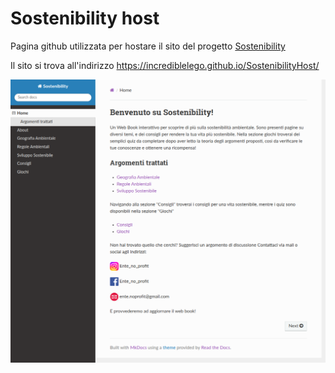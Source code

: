 # Sostenibility host

Pagina github utilizzata per hostare il sito del progetto [Sostenibility](https://github.com/IncredibleLego/Sostenibility)

Il sito si trova all'indirizzo https://incrediblelego.github.io/SostenibilityHost/

![Sostenibility](./img/assets/sostenibility.png)
